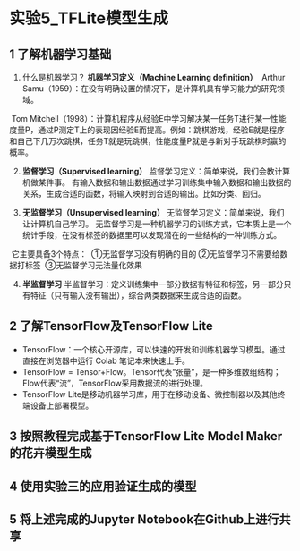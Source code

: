 # 实验5_TFLite模型生成
## 1 了解机器学习基础
1. 什么是机器学习？
    	**机器学习定义（Machine Learning definition）**
	​	Arthur Samu（1959）：在没有明确设置的情况下，是计算机具有学习能力的研究领域。

​	Tom Mitchell（1998）：计算机程序从经验E中学习解决某一任务T进行某一性能度量P，通过P测定T上的表现因经验E而提高。
​	例如：跳棋游戏，经验E就是程序和自己下几万次跳棋，任务T就是玩跳棋，性能度量P就是与新对手玩跳棋时赢的概率。

2. **监督学习（Supervised learning）**
	监督学习定义：简单来说，我们会教计算机做某件事。
	有输入数据和输出数据通过学习训练集中输入数据和输出数据的关系，生成合适的函数，将输入映射到合适的输出。比如分类、回归。

3. **无监督学习（Unsupervised learning）**
	无监督学习定义：简单来说，我们让计算机自己学习。
	无监督学习是一种机器学习的训练方式，它本质上是一个统计手段，在没有标签的数据里可以发现潜在的一些结构的一种训练方式。

​	它主要具备3个特点：
​	①无监督学习没有明确的目的
​	②无监督学习不需要给数据打标签
​	③无监督学习无法量化效果

4. **半监督学习**
半监督学习：定义训练集中一部分数据有特征和标签，另一部分只有特征（只有输入没有输出），综合两类数据来生成合适的函数。

## 2 了解TensorFlow及TensorFlow Lite
- TensorFlow：一个核心开源库，可以快速的开发和训练机器学习模型。通过直接在浏览器中运行 Colab 笔记本来快速上手。 
- TensorFlow = Tensor+Flow。Tensor代表“张量”，是一种多维数组结构；Flow代表“流”，TensorFlow采用数据流的进行处理。
- TensorFlow Lite是移动机器学习库，用于在移动设备、微控制器以及其他终端设备上部署模型。
## 3 按照教程完成基于TensorFlow Lite Model Maker的花卉模型生成
## 4 使用实验三的应用验证生成的模型
## 5 将上述完成的Jupyter Notebook在Github上进行共享


